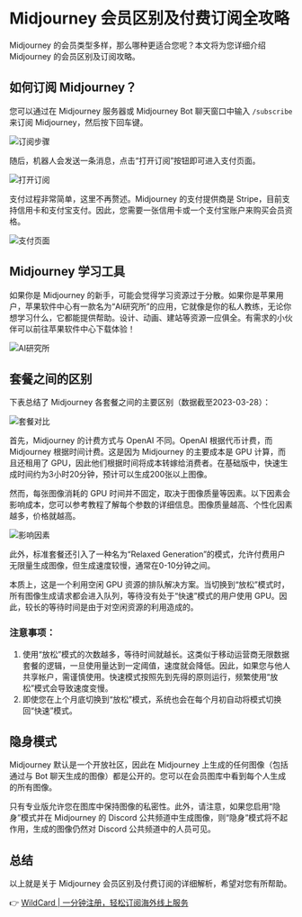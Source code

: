 # Midjourney 会员区别及付费订阅全攻略

Midjourney 的会员类型多样，那么哪种更适合您呢？本文将为您详细介绍 Midjourney 的会员区别及订阅攻略。

## 如何订阅 Midjourney？

您可以通过在 Midjourney 服务器或 Midjourney Bot 聊天窗口中输入 `/subscribe` 来订阅 Midjourney，然后按下回车键。

![订阅步骤](https://bbtdd.com/img/532606985.webp@1192w)

随后，机器人会发送一条消息，点击“打开订阅”按钮即可进入支付页面。

![打开订阅](https://bbtdd.com/img/3173240941329963.webp@1192w)

支付过程非常简单，这里不再赘述。Midjourney 的支付提供商是 Stripe，目前支持信用卡和支付宝支付。因此，您需要一张信用卡或一个支付宝账户来购买会员资格。

![支付页面](https://bbtdd.com/img/76382604222633.webp@1192w)

## Midjourney 学习工具

如果你是 Midjourney 的新手，可能会觉得学习资源过于分散。如果你是苹果用户，苹果软件中心有一款名为“AI研究所”的应用，它就像是你的私人教练，无论你想学习什么，它都能提供帮助。设计、动画、建站等资源一应俱全。有需求的小伙伴可以前往苹果软件中心下载体验！

![AI研究所](https://bbtdd.com/img/408811683.webp@1192w)

## 套餐之间的区别

下表总结了 Midjourney 各套餐之间的主要区别（数据截至2023-03-28）：

![套餐对比](https://bbtdd.com/img/098955365313.webp@1192w)

首先，Midjourney 的计费方式与 OpenAI 不同。OpenAI 根据代币计费，而 Midjourney 根据时间计费。这是因为 Midjourney 的主要成本是 GPU 计算，而且还租用了 GPU，因此他们根据时间将成本转嫁给消费者。在基础版中，快速生成时间约为3小时20分钟，预计可以生成200张以上图像。

然而，每张图像消耗的 GPU 时间并不固定，取决于图像质量等因素。以下因素会影响成本，您可以参考教程了解每个参数的详细信息。图像质量越高、个性化因素越多，价格就越高。

![影响因素](https://bbtdd.com/img/831355542.webp@1192w)

此外，标准套餐还引入了一种名为“Relaxed Generation”的模式，允许付费用户无限量生成图像，但生成速度较慢，通常在0-10分钟之间。

本质上，这是一个利用空闲 GPU 资源的排队解决方案。当切换到“放松”模式时，所有图像生成请求都会进入队列，等待没有处于“快速”模式的用户使用 GPU。因此，较长的等待时间是由于对空闲资源的利用造成的。

### 注意事项：

1. 使用“放松”模式的次数越多，等待时间就越长。这类似于移动运营商无限数据套餐的逻辑，一旦使用量达到一定阈值，速度就会降低。因此，如果您与他人共享帐户，需谨慎使用。快速模式按照先到先得的原则运行，频繁使用“放松”模式会导致速度变慢。
2. 即使您在上个月底切换到“放松”模式，系统也会在每个月初自动将模式切换回“快速”模式。

## 隐身模式

Midjourney 默认是一个开放社区，因此在 Midjourney 上生成的任何图像（包括通过与 Bot 聊天生成的图像）都是公开的。您可以在会员图库中看到每个人生成的所有图像。

只有专业版允许您在图库中保持图像的私密性。此外，请注意，如果您启用“隐身”模式并在 Midjourney 的 Discord 公共频道中生成图像，则“隐身”模式将不起作用，生成的图像仍然对 Discord 公共频道中的人员可见。

## 总结

以上就是关于 Midjourney 会员区别及付费订阅的详细解析，希望对您有所帮助。

👉 [WildCard | 一分钟注册，轻松订阅海外线上服务](https://bbtdd.com/WildCard)